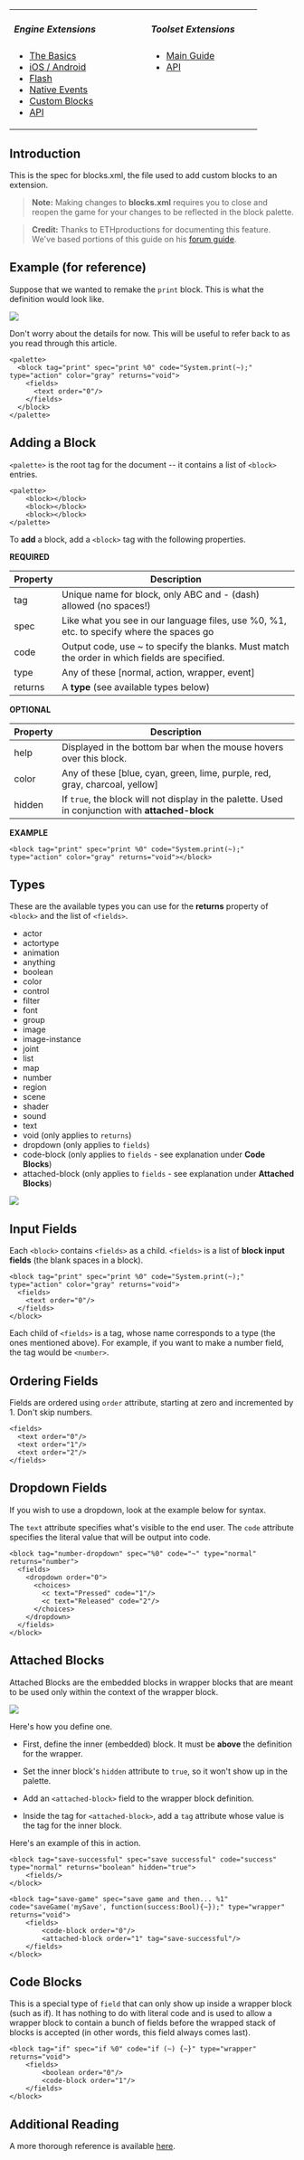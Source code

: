 <table><tr>
<td width="180" valign="top">
<h5>Engine Extensions</h5>
<ul class="pedia-links">
<li><a href="http://www.stencyl.com/help/view/how-to-create-engine-extension/">The Basics</a></li>
<li><a href="http://www.stencyl.com/help/view/how-to-create-native-engine-extension/">iOS / Android</a></li>
<li><a href="http://www.stencyl.com/help/view/flash-extensions/">Flash</a></li>
<li><a href="http://www.stencyl.com/help/view/native-events/">Native Events</a></li>
<li><a href="http://www.stencyl.com/help/view/adding-blocks/">Custom Blocks</a></li>
<li><a href="http://static.stencyl.com/api/33/">API</a></li>
</ul>
</td>
<td width="30"></td>
<td width="180" valign="top">
<h5>Toolset Extensions</h5>
<ul class="pedia-links">
<li><a href="http://www.stencyl.com/help/view/creating-extensions/">Main Guide</a></li>
<li><a href="http://api.stencyl.com/extensions/">API</a></li>
</ul>
</td>
</tr>
</table>


## Introduction

This is the spec for blocks.xml, the file used to add custom blocks to an extension. 

> **Note:** Making changes to **blocks.xml** requires you to close and reopen the game for your changes to be reflected in the block palette.

> **Credit:** Thanks to ETHproductions for documenting this feature. We've based portions of this guide on his [forum guide](http://community.stencyl.com/index.php/topic,39934.0.html).


## Example (for reference)

Suppose that we wanted to remake the `print` block. This is what the definition would look like.

![](http://static.stencyl.com/pedia2/blocks/flow/flow_debug/Print.png)

Don't worry about the details for now. This will be useful to refer back to as you read through this article.

```
<palette>
  <block tag="print" spec="print %0" code="System.print(~);" type="action" color="gray" returns="void">
    <fields>
      <text order="0"/>
    </fields>
  </block>
</palette>
```


## Adding a Block

`<palette>` is the root tag for the document -- it contains a list of `<block>` entries. 

```
<palette>
    <block></block>
    <block></block>
    <block></block>
</palette>
```

To **add** a block, add a `<block>` tag with the following properties.

**REQUIRED**

Property | Description
--- | ---
tag | Unique name for block, only ABC and - (dash) allowed (no spaces!)
spec | Like what you see in our language files, use %0, %1, etc. to specify where the spaces go
code | Output code, use ~ to specify the blanks. Must match the order in which fields are specified.
type | Any of these [normal, action, wrapper, event]
returns | A **type** (see available types below)

**OPTIONAL**

Property | Description
--- | ---
help | Displayed in the bottom bar when the mouse hovers over this block.
color | Any of these [blue, cyan, green, lime, purple, red, gray, charcoal, yellow]
hidden | If `true`, the block will not display in the palette. Used in conjunction with **attached-block**

**EXAMPLE**

```
<block tag="print" spec="print %0" code="System.print(~);" type="action" color="gray" returns="void"></block>
```


## Types

These are the available types you can use for the **returns** property of `<block>` and the list of `<fields>`.

* actor
* actortype
* animation
* anything
* boolean
* color
* control
* filter
* font
* group
* image
* image-instance
* joint
* list
* map
* number
* region
* scene
* shader
* sound
* text
* void (only applies to `returns`)
* dropdown (only applies to `fields`)
* code-block (only applies to `fields` - see explanation under **Code Blocks**)
* attached-block (only applies to `fields` - see explanation under **Attached Blocks**)

![](http://static.stencyl.com/pedia2/chapter-d/all-types.png)


## Input Fields

Each `<block>` contains `<fields>` as a child. `<fields>` is a list of **block input fields** (the blank spaces in a block).

```
<block tag="print" spec="print %0" code="System.print(~);" type="action" color="gray" returns="void">
  <fields>
    <text order="0"/>
  </fields>
</block>
```

Each child of `<fields>` is a tag, whose name corresponds to a type (the ones mentioned above). For example, if you want to make a number field, the tag would be `<number>`.


## Ordering Fields

Fields are ordered using `order` attribute, starting at zero and incremented by 1. Don't skip numbers.

```
<fields>
  <text order="0"/>
  <text order="1"/>
  <text order="2"/>
</fields>
```


## Dropdown Fields

If you wish to use a dropdown, look at the example below for syntax.

The `text` attribute specifies what's visible to the end user.
The `code` attribute specifies the literal value that will be output into code.

```
<block tag="number-dropdown" spec="%0" code="~" type="normal" returns="number">
  <fields>
    <dropdown order="0">
      <choices>
        <c text="Pressed" code="1"/>
        <c text="Released" code="2"/>
      </choices>
    </dropdown>
  </fields>
</block>
```


## Attached Blocks

Attached Blocks are the embedded blocks in wrapper blocks that are meant to be used only within the context of the wrapper block.

![](http://static.stencyl.com/pedia2/chapter-d/save-example.png)

Here's how you define one.

* First, define the inner (embedded) block. It must be **above** the definition for the wrapper.

* Set the inner block's `hidden` attribute to `true`, so it won't show up in the palette.

* Add an `<attached-block>` field to the wrapper block definition.

* Inside the tag for `<attached-block>`, add a `tag` attribute whose value is the tag for the inner block.

Here's an example of this in action.

```
<block tag="save-successful" spec="save successful" code="success" type="normal" returns="boolean" hidden="true">
	<fields/>
</block>

<block tag="save-game" spec="save game and then... %1" code="saveGame('mySave', function(success:Bool){~});" type="wrapper" returns="void">
	<fields>
		<code-block order="0"/>
		<attached-block order="1" tag="save-successful"/>
	</fields>
</block>
```


## Code Blocks

This is a special type of `field` that can only show up inside a wrapper block (such as if). It has nothing to do with literal code and is used to allow a wrapper block to contain a bunch of fields before the wrapped stack of blocks is accepted (in other words, this field always comes last).

```
<block tag="if" spec="if %0" code="if (~) {~}" type="wrapper" returns="void">
	<fields>
		<boolean order="0"/>
		<code-block order="1"/>
	</fields>
</block>
```


## Additional Reading

A more thorough reference is available [here](http://community.stencyl.com/index.php/topic,39934.0.html).
